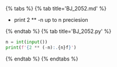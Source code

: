 {% tabs %}
{% tab title='BJ_2052.md' %}

* print 2 ** -n up to n preciesion

{% endtab %}
{% tab title='BJ_2052.py' %}

```py
n = int(input())
print(f'{2 ** (-n):.{n}f}')
```

{% endtab %}
{% endtabs %}